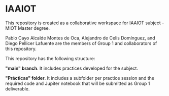 # IAAIOT
This repository is created as a collaborative workspace for IAAIOT subject - MIOT Master degree. 

Pablo Cayo Alcalde Montes de Oca, Alejandro de Celis Domínguez, and Diego Pellicer Lafuente are the members of Group 1 and collaborators of this repository.

This repository has the following structure:

<b>"main" branch</b>. It includes practices developed for the subject.

<b>"Prácticas" folder</b>. It includes a subfolder per practice session and the required code and Jupiter notebook that will be submitted as Group 1 deliverable.
